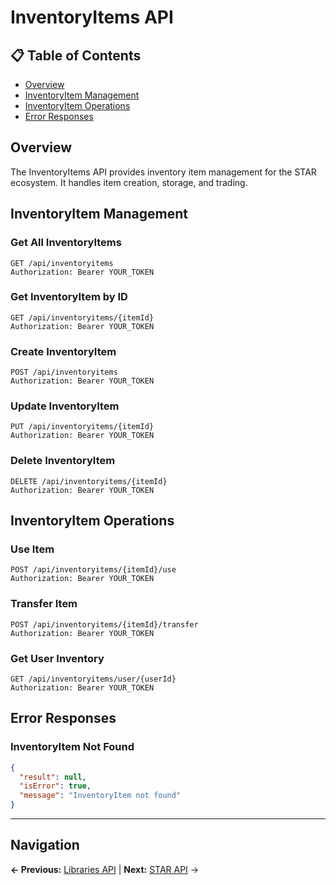 # InventoryItems API

## 📋 **Table of Contents**

- [Overview](#overview)
- [InventoryItem Management](#inventoryitem-management)
- [InventoryItem Operations](#inventoryitem-operations)
- [Error Responses](#error-responses)

## Overview

The InventoryItems API provides inventory item management for the STAR ecosystem. It handles item creation, storage, and trading.

## InventoryItem Management

### Get All InventoryItems
```http
GET /api/inventoryitems
Authorization: Bearer YOUR_TOKEN
```

### Get InventoryItem by ID
```http
GET /api/inventoryitems/{itemId}
Authorization: Bearer YOUR_TOKEN
```

### Create InventoryItem
```http
POST /api/inventoryitems
Authorization: Bearer YOUR_TOKEN
```

### Update InventoryItem
```http
PUT /api/inventoryitems/{itemId}
Authorization: Bearer YOUR_TOKEN
```

### Delete InventoryItem
```http
DELETE /api/inventoryitems/{itemId}
Authorization: Bearer YOUR_TOKEN
```

## InventoryItem Operations

### Use Item
```http
POST /api/inventoryitems/{itemId}/use
Authorization: Bearer YOUR_TOKEN
```

### Transfer Item
```http
POST /api/inventoryitems/{itemId}/transfer
Authorization: Bearer YOUR_TOKEN
```

### Get User Inventory
```http
GET /api/inventoryitems/user/{userId}
Authorization: Bearer YOUR_TOKEN
```

## Error Responses

### InventoryItem Not Found
```json
{
  "result": null,
  "isError": true,
  "message": "InventoryItem not found"
}
```

---

## Navigation

**← Previous:** [Libraries API](Libraries-API.md) | **Next:** [STAR API](STAR-API.md) →
